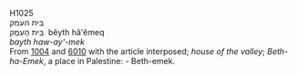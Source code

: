 <body>
  <p>H1025<br>  בּית העמק  <br> בֵּיתּ הָעֵמֶק  ‎  bêyth hâ‛êmeq  <br><i>bayth</i> <i>haw-ay‘-mek </i><br>From <a href="h1004.htm">1004</a> and <a href="h6010.htm">6010</a> with the article interposed; <i>house</i> <i>of</i> <i>the</i> <i>valley</i>; <i>Beth-ha-Emek</i>, a place in Palestine: - Beth-emek.<br></p>
 </body>